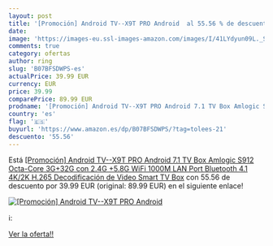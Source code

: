 ```yaml
---
layout: post
title: '[Promoción] Android TV--X9T PRO Android  al 55.56 % de descuento'
date: 
image: 'https://images-eu.ssl-images-amazon.com/images/I/41LYdyun09L._SL200_.jpg'
comments: true
category: ofertas
author: ring
slug: 'B07BFSDWPS-es'
actualPrice: 39.99 EUR
currency: EUR
price: 39.99
comparePrice: 89.99 EUR
prodname: '[Promoción] Android TV--X9T PRO Android 7.1 TV Box Amlogic S912 Octa-Core 3G+32G con 2.4G +5.8G WiFi 1000M LAN Port Bluetooth 4.1 4K/2K H.265 Decodificación de Video Smart TV Box'
country: 'es'
flag: '🇪🇸'
buyurl: 'https://www.amazon.es/dp/B07BFSDWPS/?tag=tolees-21'
descuento: '55.56'
---
```


Está [[Promoción] Android TV--X9T PRO Android 7.1 TV Box Amlogic S912 Octa-Core 3G+32G con 2.4G +5.8G WiFi 1000M LAN Port Bluetooth 4.1 4K/2K H.265 Decodificación de Video Smart TV Box](https://www.amazon.es/dp/B07BFSDWPS/?tag=tolees-21) con 55.56 de descuento por 39.99 EUR (original: 89.99 EUR) en el siguiente enlace!

[![[Promoción] Android TV--X9T PRO Android ](https://images-eu.ssl-images-amazon.com/images/I/41LYdyun09L._SL200_.jpg)](https://www.amazon.es/dp/B07BFSDWPS/?tag=tolees-21)

ℹ️:


[Ver la oferta!!](https://www.amazon.es/dp/B07BFSDWPS/?tag=tolees-21)
